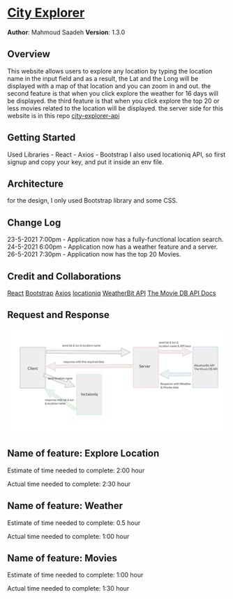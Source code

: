 # [City Explorer](https://city-explorer-mahmoud.netlify.app/)

**Author**: Mahmoud Saadeh
**Version**: 1.3.0

## Overview

This website allows users to explore any location by typing the location name in the input field and as a result, the Lat and the Long will be displayed with a map of that location and you can zoom in and out.
the second feature is that when you click explore the weather for 16 days will be displayed.
the third feature is that when you click explore the top 20 or less movies related to the location will be displayed.
the server side for this website is in this repo [city-explorer-api](https://github.com/Mahmoud-Saadeh/city-explorer-api)

## Getting Started

Used Libraries - React - Axios - Bootstrap
I also used locationiq API, so first signup and copy your key, and put it inside an env file.

## Architecture

for the design, I only used Bootstrap library and some CSS.

## Change Log

23-5-2021 7:00pm - Application now has a fully-functional location search.
24-5-2021 6:00pm - Application now has a weather feature and a server.
26-5-2021 7:30pm - Application now has the top 20 Movies.

## Credit and Collaborations

[React](https://reactjs.org/)
[Bootstrap](https://react-bootstrap.netlify.app/)
[Axios](https://axios-http.com/)
[locationiq](https://locationiq.com/)
[WeatherBit API](https://www.weatherbit.io/api)
[The Movie DB API Docs](https://developers.themoviedb.org/3/getting-started/introduction)

## Request and Response

![Request and Response](./img/weather&movies.png)

## Name of feature: Explore Location

Estimate of time needed to complete: 2:00 hour

Actual time needed to complete: 2:30 hour

## Name of feature: Weather

Estimate of time needed to complete: 0.5 hour

Actual time needed to complete: 1:00 hour

## Name of feature: Movies

Estimate of time needed to complete: 1:00 hour

Actual time needed to complete: 1:30 hour
